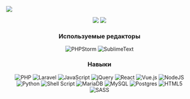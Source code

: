 <img src="https://komarev.com/ghpvc/?username=yurizoom&color=blue" />
<p align="center">
  <img src="https://github-readme-stats.vercel.app/api?username=yurizoom&count_private=true&show_icons=true&theme=highcontrast&hide_border=true" />
  <img src="http://github-readme-streak-stats.herokuapp.com?user=yurizoom&theme=highcontrast&hide_border=true&date_format=j%20M%5B%20Y%5D" />
</p>

<h3 align="center">Используемые редакторы</h3>
<p align="center">
  <img src="https://img.shields.io/badge/phpstorm-143?style=for-the-badge&logo=phpstorm&logoColor=black&color=black&labelColor=darkorchid" alt="PHPStorm" />
  <img src="https://img.shields.io/badge/sublime_text-%23575757.svg?style=for-the-badge&logo=sublime-text&logoColor=important" alt="SublimeText" />
</p>

<h3 align="center">Навыки</h3>
<p align="center">
  <img src="https://img.shields.io/badge/php-%23777BB4.svg?style=for-the-badge&logo=php&logoColor=white" alt="PHP" />
  <img src="https://img.shields.io/badge/laravel-%23FF2D20.svg?style=for-the-badge&logo=laravel&logoColor=white" alt="Laravel" />
  <img src="https://img.shields.io/badge/javascript-%23323330.svg?style=for-the-badge&logo=javascript&logoColor=%23F7DF1E" alt="JavaScript" />
  <img src="https://img.shields.io/badge/jquery-%230769AD.svg?style=for-the-badge&logo=jquery&logoColor=white" alt="jQuery" />
  <img src="https://img.shields.io/badge/react-%2320232a.svg?style=for-the-badge&logo=react&logoColor=%2361DAFB" alt="React" />
  <img src="https://img.shields.io/badge/vuejs-%2335495e.svg?style=for-the-badge&logo=vuedotjs&logoColor=%234FC08D" alt="Vue.js" />
  <img src="https://img.shields.io/badge/node.js-6DA55F?style=for-the-badge&logo=node.js&logoColor=white" alt="NodeJS" />
  <img src="https://img.shields.io/badge/python-3670A0?style=for-the-badge&logo=python&logoColor=ffdd54" alt="Python" />
  <img src="https://img.shields.io/badge/shell_script-%23121011.svg?style=for-the-badge&logo=gnu-bash&logoColor=white" alt="Shell Script" />
  <img src="https://img.shields.io/badge/MariaDB-003545?style=for-the-badge&logo=mariadb&logoColor=white" alt="MariaDB" />
  <img src="https://img.shields.io/badge/mysql-%2300f.svg?style=for-the-badge&logo=mysql&logoColor=white" alt="MySQL" />
  <img src="https://img.shields.io/badge/postgres-%23316192.svg?style=for-the-badge&logo=postgresql&logoColor=white" alt="Postgres" />
  <img src="https://img.shields.io/badge/html5-%23E34F26.svg?style=for-the-badge&logo=html5&logoColor=white" alt="HTML5" />
  <img src="https://img.shields.io/badge/SASS-hotpink.svg?style=for-the-badge&logo=SASS&logoColor=white" alt="SASS" />
</p>

<!-- 
https://habr.com/ru/post/649363/
https://github.com/anuraghazra/github-readme-stats 
https://github.com/DenverCoder1/github-readme-streak-stats
https://github.com/ryo-ma/github-profile-trophy
https://github.com/Ileriayo/markdown-badges
https://github.com/anuraghazra/github-readme-stats

[![Ashutosh's github activity graph](https://activity-graph.herokuapp.com/graph?username=yurizoom&theme=react-dark)](https://github.com/ashutosh00710/github-readme-activity-graph)

[![Top Langs](https://github-readme-stats.vercel.app/api/top-langs/?username=yurizoom&layout=compact&theme=highcontrast&hide_border=true)](https://github.com/anuraghazra/github-readme-stats)
--!>
